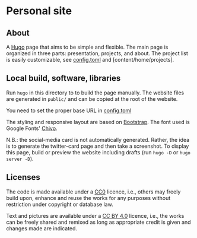 # Personal site

## About

A [Hugo](https://gohugo.io) page that aims to be simple and flexible. The main page is organized in three parts: presentation, projects, and about. The project list is easily customizable, see [config.toml](config.toml) and [content/home/projects].

## Local build, software, libraries

Run `hugo` in this directory to to build the page manually. The website files are generated in `public/` and can be copied at the root of the website. 

You need to set the proper base URL in [config.toml](config.toml)

The styling and responsive layout are based on [Bootstrap](https://getbootstrap.com). The font used is Google Fonts' [Chivo](https://fonts.google.com/specimen/Chivo).

N.B.: the social-media card is not automatically generated. Rather, the idea is to generate the twitter-card page and then take a screenshot. To display this page, build or preview the website including drafts (run `hugo -D` or `hugo server -D`).

## Licenses

The code is made available under a [CC0](https://creativecommons.org/share-your-work/public-domain/cc0/) licence, i.e., others may freely build upon, enhance and reuse the works for any purposes without restriction under copyright or database law. 

Text and pictures are available under a [CC BY 4.0](https://creativecommons.org/licenses/by/4.0/) licence, i.e., the works can be freely shared and remixed as long as appropriate credit is given and changes made are indicated.
